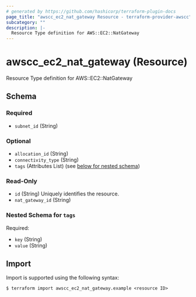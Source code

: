 ```yaml
---
# generated by https://github.com/hashicorp/terraform-plugin-docs
page_title: "awscc_ec2_nat_gateway Resource - terraform-provider-awscc"
subcategory: ""
description: |-
  Resource Type definition for AWS::EC2::NatGateway
---
```


# awscc_ec2_nat_gateway (Resource)

Resource Type definition for AWS::EC2::NatGateway



<!-- schema generated by tfplugindocs -->
## Schema

### Required

- `subnet_id` (String)

### Optional

- `allocation_id` (String)
- `connectivity_type` (String)
- `tags` (Attributes List) (see [below for nested schema](#nestedatt--tags))

### Read-Only

- `id` (String) Uniquely identifies the resource.
- `nat_gateway_id` (String)

<a id="nestedatt--tags"></a>
### Nested Schema for `tags`

Required:

- `key` (String)
- `value` (String)

## Import

Import is supported using the following syntax:

```shell
$ terraform import awscc_ec2_nat_gateway.example <resource ID>
```
